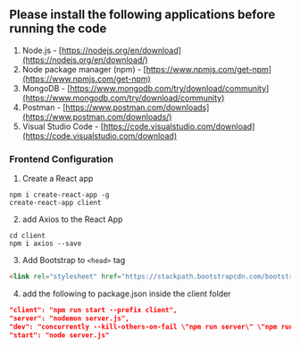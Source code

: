 ## Please install the following applications before running the code

1. Node.js - [https://nodejs.org/en/download](https://nodejs.org/en/download/)
2. Node package manager (npm) - [https://www.npmjs.com/get-npm](https://www.npmjs.com/get-npm)
3. MongoDB - [https://www.mongodb.com/try/download/community](https://www.mongodb.com/try/download/community)
4. Postman - [https://www.postman.com/downloads](https://www.postman.com/downloads/)
5. Visual Studio Code - [https://code.visualstudio.com/download](https://code.visualstudio.com/download)


### Frontend Configuration

1. Create a React app

```
npm i create-react-app -g
create-react-app client
```

2. add Axios to the React App

```
cd client
npm i axios --save
```

3. Add Bootstrap to `<head>` tag 

```html
<link rel="stylesheet" href="https://stackpath.bootstrapcdn.com/bootstrap/4.1.3/css/bootstrap.min.css" integrity="sha384-MCw98/SFnGE8fJT3GXwEOngsV7Zt27NXFoaoApmYm81iuXoPkFOJwJ8ERdknLPMO" crossorigin="anonymous">
```

4. add the following to package.json inside the client folder

```json
"client": "npm run start --prefix client",
"server": "nodemon server.js",
"dev": "concurrently --kill-others-on-fail \"npm run server\" \"npm run client\"",
"start": "node server.js"
```